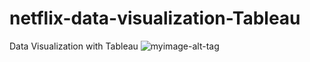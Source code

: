 # netflix-data-visualization-Tableau
Data Visualization with Tableau
![myimage-alt-tag](https://www.linkedin.com/feed/update/urn:li:activity:7038002913645907968/)
